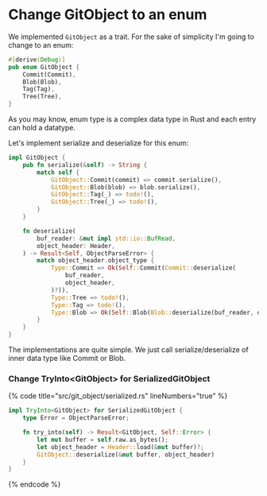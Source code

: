# Change GitObject to an enum

We implemented `GitObject` as a trait. For the sake of simplicity I'm going to change to an enum:

```rust
#[derive(Debug)]
pub enum GitObject {
    Commit(Commit),
    Blob(Blob),
    Tag(Tag),
    Tree(Tree),
}
```

As you may know, enum type is a complex data type in Rust and each entry can hold a datatype.&#x20;

Let's implement serialize and deserialize for this enum:

```rust
impl GitObject {
    pub fn serialize(&self) -> String {
        match self {
            GitObject::Commit(commit) => commit.serialize(),
            GitObject::Blob(blob) => blob.serialize(),
            GitObject::Tag(_) => todo!(),
            GitObject::Tree(_) => todo!(),
        }
    }

    fn deserialize(
        buf_reader: &mut impl std::io::BufRead,
        object_header: Header,
    ) -> Result<Self, ObjectParseError> {
        match object_header.object_type {
            Type::Commit => Ok(Self::Commit(Commit::deserialize(
                buf_reader,
                object_header,
            )?)),
            Type::Tree => todo!(),
            Type::Tag => todo!(),
            Type::Blob => Ok(Self::Blob(Blob::deserialize(buf_reader, object_header)?)),
        }
    }
}

```

The implementations are quite simple. We just call serialize/deserialize of inner data type like Commit or Blob.

### Change TryInto\<GitObject> for SerializedGitObject

{% code title="src/git_object/serialized.rs" lineNumbers="true" %}
```rust
impl TryInto<GitObject> for SerializedGitObject {
    type Error = ObjectParseError;

    fn try_into(self) -> Result<GitObject, Self::Error> {
        let mut buffer = self.raw.as_bytes();
        let object_header = Header::load(&mut buffer)?;
        GitObject::deserialize(&mut buffer, object_header)
    }
}
```
{% endcode %}
